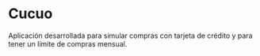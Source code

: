 # Cucuo
Aplicación desarrollada para simular compras con tarjeta de crédito y para tener un límite de compras mensual.
